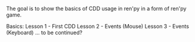The goal is to show the basics of CDD usage in ren'py in a form of ren'py game.

Basics:
Lesson 1 - First CDD
Lesson 2 - Events (Mouse)
Lesson 3 - Events (Keyboard)
... to be continued?
